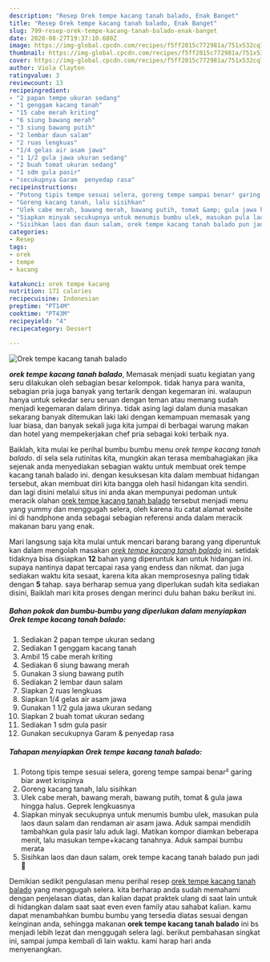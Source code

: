 ```yaml
---
description: "Resep Orek tempe kacang tanah balado, Enak Banget"
title: "Resep Orek tempe kacang tanah balado, Enak Banget"
slug: 799-resep-orek-tempe-kacang-tanah-balado-enak-banget
date: 2020-08-27T19:37:10.680Z
image: https://img-global.cpcdn.com/recipes/f5ff2015c772981a/751x532cq70/orek-tempe-kacang-tanah-balado-foto-resep-utama.jpg
thumbnail: https://img-global.cpcdn.com/recipes/f5ff2015c772981a/751x532cq70/orek-tempe-kacang-tanah-balado-foto-resep-utama.jpg
cover: https://img-global.cpcdn.com/recipes/f5ff2015c772981a/751x532cq70/orek-tempe-kacang-tanah-balado-foto-resep-utama.jpg
author: Viola Clayton
ratingvalue: 3
reviewcount: 13
recipeingredient:
- "2 papan tempe ukuran sedang"
- "1 genggam kacang tanah"
- "15 cabe merah kriting"
- "6 siung bawang merah"
- "3 siung bawang putih"
- "2 lembar daun salam"
- "2 ruas lengkuas"
- "1/4 gelas air asam jawa"
- "1 1/2 gula jawa ukuran sedang"
- "2 buah tomat ukuran sedang"
- "1 sdm gula pasir"
- "secukupnya Garam  penyedap rasa"
recipeinstructions:
- "Potong tipis tempe sesuai selera, goreng tempe sampai benar² garing biar awet krispinya"
- "Goreng kacang tanah, lalu sisihkan"
- "Ulek cabe merah, bawang merah, bawang putih, tomat &amp; gula jawa hingga halus. Geprek lengkuasnya"
- "Siapkan minyak secukupnya untuk menumis bumbu ulek, masukan pula laos daun salam dan rendaman air asam jawa. Aduk sampai mendidih tambahkan gula pasir lalu aduk lagi. Matikan kompor diamkan beberapa menit, lalu masukan tempe+kacang tanahnya. Aduk sampai bumbu merata"
- "Sisihkan laos dan daun salam, orek tempe kacang tanah balado pun jadi🍛"
categories:
- Resep
tags:
- orek
- tempe
- kacang

katakunci: orek tempe kacang 
nutrition: 171 calories
recipecuisine: Indonesian
preptime: "PT14M"
cooktime: "PT43M"
recipeyield: "4"
recipecategory: Dessert

---
```



![Orek tempe kacang tanah balado](https://img-global.cpcdn.com/recipes/f5ff2015c772981a/751x532cq70/orek-tempe-kacang-tanah-balado-foto-resep-utama.jpg)

<b><i>orek tempe kacang tanah balado</i></b>, Memasak menjadi suatu kegiatan yang seru dilakukan oleh sebagian besar kelompok. tidak hanya para wanita, sebagian pria juga banyak yang tertarik dengan kegemaran ini. walaupun hanya untuk sekedar seru seruan dengan teman atau memang sudah menjadi kegemaran dalam dirinya. tidak asing lagi dalam dunia masakan sekarang banyak ditemukan laki laki dengan kemampuan memasak yang luar biasa, dan banyak sekali juga kita jumpai di berbagai warung makan dan hotel yang mempekerjakan chef pria sebagai koki terbaik nya.

Baiklah, kita mulai ke perihal bumbu bumbu menu <i>orek tempe kacang tanah balado</i>. di sela sela rutinitas kita, mungkin akan terasa membahagiakan jika sejenak anda menyediakan sebagian waktu untuk membuat orek tempe kacang tanah balado ini. dengan kesuksesan kita dalam membuat hidangan tersebut, akan membuat diri kita bangga oleh hasil hidangan kita sendiri. dan lagi disini melalui situs ini anda akan mempunyai pedoman untuk meracik olahan <u>orek tempe kacang tanah balado</u> tersebut menjadi menu yang yummy dan menggugah selera, oleh karena itu catat alamat website ini di handphone anda sebagai sebagian referensi anda dalam meracik makanan baru yang enak.




Mari langsung saja kita mulai untuk mencari barang barang yang diperuntuk kan dalam mengolah masakan <u><i>orek tempe kacang tanah balado</i></u> ini. setidak tidaknya bisa disiapkan <b>12</b> bahan yang diperuntuk kan untuk hidangan ini. supaya nantinya dapat tercapai rasa yang endess dan nikmat. dan juga sediakan waktu kita sesaat, karena kita akan memprosesnya paling tidak dengan <b>5</b> tahap. saya berharap semua yang diperlukan sudah kita sediakan disini, Baiklah mari kita proses dengan merinci dulu bahan baku berikut ini.

<!--inarticleads1-->

##### Bahan pokok dan bumbu-bumbu yang diperlukan dalam menyiapkan Orek tempe kacang tanah balado:

1. Sediakan 2 papan tempe ukuran sedang
1. Sediakan 1 genggam kacang tanah
1. Ambil 15 cabe merah kriting
1. Sediakan 6 siung bawang merah
1. Gunakan 3 siung bawang putih
1. Sediakan 2 lembar daun salam
1. Siapkan 2 ruas lengkuas
1. Siapkan 1/4 gelas air asam jawa
1. Gunakan 1 1/2 gula jawa ukuran sedang
1. Siapkan 2 buah tomat ukuran sedang
1. Sediakan 1 sdm gula pasir
1. Gunakan secukupnya Garam &amp; penyedap rasa




<!--inarticleads2-->

##### Tahapan menyiapkan Orek tempe kacang tanah balado:

1. Potong tipis tempe sesuai selera, goreng tempe sampai benar² garing biar awet krispinya
1. Goreng kacang tanah, lalu sisihkan
1. Ulek cabe merah, bawang merah, bawang putih, tomat &amp; gula jawa hingga halus. Geprek lengkuasnya
1. Siapkan minyak secukupnya untuk menumis bumbu ulek, masukan pula laos daun salam dan rendaman air asam jawa. Aduk sampai mendidih tambahkan gula pasir lalu aduk lagi. Matikan kompor diamkan beberapa menit, lalu masukan tempe+kacang tanahnya. Aduk sampai bumbu merata
1. Sisihkan laos dan daun salam, orek tempe kacang tanah balado pun jadi🍛




Demikian sedikit pengulasan menu perihal resep <u>orek tempe kacang tanah balado</u> yang menggugah selera. kita berharap anda sudah memahami dengan penjelasan diatas, dan kalian dapat praktek ulang di saat lain untuk di hidangkan dalam saat saat even even family atau sahabat kalian. kamu dapat menambahkan bumbu bumbu yang tersedia diatas sesuai dengan keinginan anda, sehingga makanan <b>orek tempe kacang tanah balado</b> ini bs menjadi lebih lezat dan menggugah selera lagi. berikut pembahasan singkat ini, sampai jumpa kembali di lain waktu. kami harap hari anda menyenangkan.
